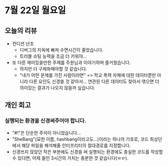# 7월 22일 월요일

## 오늘의 리뷰 

- 컨디션 난조
    - 디버그의 지옥에 빠져 수면시간이 줄었습니다.
    - 트러블 슈팅 능력을 조금 더 키워야...
- 또 다른 재미있을만한 주제를 주원님과 이야기하며 즐거웠습니다.
    - 하지만 더 구체화해야할 것 같습니다.
    - "내가 어떤 문제를 가진 사람이라면" => 학교 폭력 자체에 대한 데이터뿐만 아니라 다른 요인도 신경쓸 것 같아서... 연관된 다른 데이터도 찾아서 엮으면 더 의미있는 결과가 나오지 않을까 싶습니다.

## 개인 회고

### 실행되는 환경을 신경써주어야 합니다.

- "#!"은 단순한 주석이 아니었습니다...
- "SheBang"(묘한 이름, hashbang이라고도...)이라는 하나의 기호로, 코드 최상단에서 해당 파일을 해석해줄 인터프리터의 절대경로를 지정합니다.
- 신경쓰지 않았던 작은 부분에도 신경을 써 실행되는 환경에도 충실한 코드를 작성할 수 있다면, 어제 들인 3시간의 가치는 충분한 것 같습니다(ㅠㅠ).